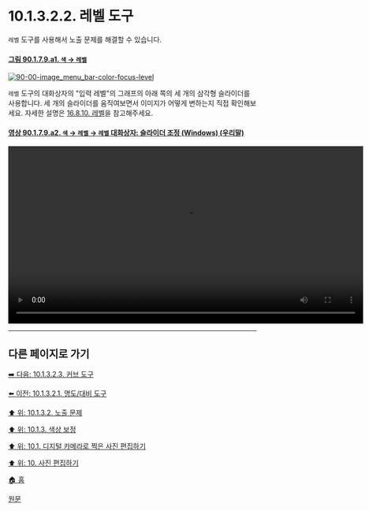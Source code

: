 # 10.1.3.2.2. 레벨 도구
`레벨` 도구를 사용해서 노출 문제를 해결할 수 있습니다.

#### [그림 90.1.7.9.a1. `색` → `레벨`](https://wonder13662.github.io/gimp/2.10.36_ko/90-01-07-colorsx-09-levels.html#%EA%B7%B8%EB%A6%BC-90179a1-%EC%83%89--%EB%A0%88%EB%B2%A8)
[![90-00-image_menu_bar-color-focus-level](https://github.com/wonder13662/gimp/assets/15767104/6b7630bd-f3bd-4c29-959d-98611857918d)](https://wonder13662.github.io/gimp/2.10.36_ko/90-01-07-colorsx-09-levels.html#%EA%B7%B8%EB%A6%BC-90179a1-%EC%83%89--%EB%A0%88%EB%B2%A8)

`레벨` 도구의 대화상자의 "입력 레벨"의 그래프의 아래 쪽의 세 개의 삼각형 슬라이더를 사용합니다. 세 개의 슬라이더를 움직여보면서 이미지가 어떻게 변하는지 직접 확인해보세요. 자세한 설명은 [16.8.10. 레벨](./16-08-10-levels.md)을 참고해주세요.

#### [영상 90.1.7.9.a2. `색` → `레벨` → `레벨` 대화상자: 슬라이더 조정 (Windows) (우리말)](https://wonder13662.github.io/gimp/2.10.36_ko/90-01-07-colorsx-09-levels.html#%EC%98%81%EC%83%81-90179a2-%EC%83%89--%EB%A0%88%EB%B2%A8--%EB%A0%88%EB%B2%A8-%EB%8C%80%ED%99%94%EC%83%81%EC%9E%90-%EC%8A%AC%EB%9D%BC%EC%9D%B4%EB%8D%94-%EC%A1%B0%EC%A0%95-windows-%EC%9A%B0%EB%A6%AC%EB%A7%90)
<video controls="controls" width="720" src="https://github.com/wonder13662/gimp/assets/15767104/10213bb2-5c80-4ebd-8964-c6128ad89c3e"></video>

***

## 다른 페이지로 가기

[➡️ 다음: 10.1.3.2.3. 커브 도구](./10-01-03-02-03-curve.md)

[⬅️ 이전: 10.1.3.2.1. 명도/대비 도구](./10-01-03-02-01-brightness_contrast.md)

[⬆️ 위: 10.1.3.2. 노출 문제](./10-01-03-02-00-exposure_problems.md)

[⬆️ 위: 10.1.3. 색상 보정](./10-01-03-00-improving_colors.md)

[⬆️ 위: 10.1. 디지털 카메라로 찍은 사진 편집하기](./10-01-00-working-with-digital-camera-photos.md)

[⬆️ 위: 10. 사진 편집하기](./10-00-enhancing-photographs.md)

[🏠 홈](./00-home.md)

[원문](https://docs.gimp.org/2.10/ko/gimp-imaging-photos.html#gimp-using-photography-colors)
